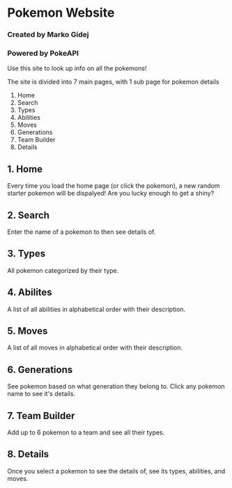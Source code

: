 # Pokemon Website
### Created by Marko Gidej
### Powered by PokeAPI

Use this site to look up info on all the pokemons!

The site is divided into 7 main pages, with 1 sub page for pokemon details

1. Home
2. Search
3. Types
4. Abilities
5. Moves
6. Generations
7. Team Builder
8. Details

## 1. Home
Every time you load the home page (or click the pokemon), a new random starter pokemon will be dispalyed! Are you lucky enough to get a shiny?

## 2. Search
Enter the name of a pokemon to then see details of.

## 3. Types
All pokemon categorized by their type.

## 4. Abilites
A list of all abilities in alphabetical order with their description.

## 5. Moves
A list of all moves in alphabetical order with their description.

## 6. Generations
See pokemon based on what generation they belong to. Click any pokemon name to see it's details.

## 7. Team Builder
Add up to 6 pokemon to a team and see all their types.

## 8. Details
Once you select a pokemon to see the details of, see its types, abilities, and moves.